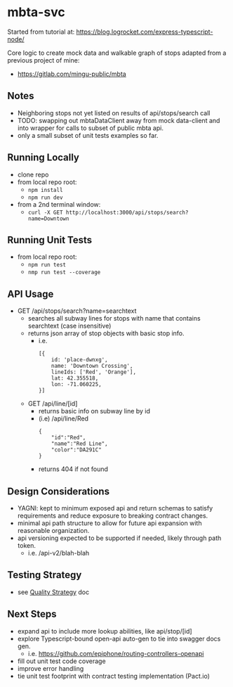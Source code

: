 # mbta-svc
Started from tutorial at: https://blog.logrocket.com/express-typescript-node/

Core logic to create mock data and walkable graph of stops adapted from a previous project of mine:
 - https://gitlab.com/mingu-public/mbta

## Notes
- Neighboring stops not yet listed on results of api/stops/search call
- TODO: swapping out mbtaDataClient away from mock data-client and into wrapper for calls to subset of public mbta api.
- only a small subset of unit tests examples so far.

## Running Locally
- clone repo
- from local repo root:
  - `npm install`
  - `npm run dev`
- from a 2nd terminal window: 
  - `curl -X GET http://localhost:3000/api/stops/search?name=Downtown`

## Running Unit Tests
- from local repo root:
  - `npm run test`
  - `nmp run test --coverage`

## API Usage
- GET /api/stops/search?name=searchtext
  - searches all subway lines for stops with name that contains searchtext (case insensitive)
  - returns json array of stop objects with basic stop info.
    - i.e. 
        ```
        [{
            id: 'place-dwnxg',
            name: 'Downtown Crossing',
            lineIds: ['Red', 'Orange'],
            lat: 42.355518,
            lon: -71.060225,
        }]
        ```
  - GET /api/line/[id]
    -  returns basic info on subway line by id 
    - (i.e) /api/line/Red
       ```
       {
           "id":"Red",
           "name":"Red Line",
           "color":"DA291C"
       }
       ```
    - returns 404 if not found

## Design Considerations
- YAGNI: kept to minimum exposed api and return schemas to satisfy requirements and reduce exposure to breaking contract changes.
- minimal api path structure to allow for future api expansion with reasonable organization.
- api versioning expected to be supported if needed, likely through path token.
  - i.e. /api-v2/blah-blah

## Testing Strategy
- see [Quality Strategy](./QUALITY_STRATEGY.md) doc

## Next Steps
- expand api to include more lookup abilities, like api/stop/[id]
- explore Typescript-bound open-api auto-gen to tie into swagger docs gen.
  - i.e. https://github.com/epiphone/routing-controllers-openapi
- fill out unit test code coverage
- improve error handling
- tie unit test footprint with contract testing implementation (Pact.io)
